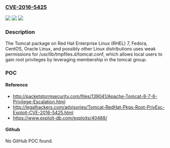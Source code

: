 ### [CVE-2016-5425](https://cve.mitre.org/cgi-bin/cvename.cgi?name=CVE-2016-5425)
![](https://img.shields.io/static/v1?label=Product&message=n%2Fa&color=blue)
![](https://img.shields.io/static/v1?label=Version&message=n%2Fa&color=blue)
![](https://img.shields.io/static/v1?label=Vulnerability&message=n%2Fa&color=brighgreen)

### Description

The Tomcat package on Red Hat Enterprise Linux (RHEL) 7, Fedora, CentOS, Oracle Linux, and possibly other Linux distributions uses weak permissions for /usr/lib/tmpfiles.d/tomcat.conf, which allows local users to gain root privileges by leveraging membership in the tomcat group.

### POC

#### Reference
- http://packetstormsecurity.com/files/139041/Apache-Tomcat-8-7-6-Privilege-Escalation.html
- http://legalhackers.com/advisories/Tomcat-RedHat-Pkgs-Root-PrivEsc-Exploit-CVE-2016-5425.html
- https://www.exploit-db.com/exploits/40488/

#### Github
No GitHub POC found.

